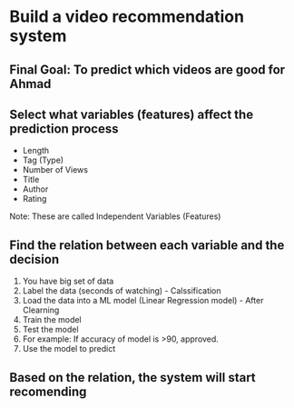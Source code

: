 # Build a video recommendation system

## Final Goal: To predict which videos are good for Ahmad

## Select what variables (features) affect the prediction process
- Length
- Tag (Type)
- Number of Views
- Title
- Author
- Rating

Note: These are called Independent Variables (Features)

## Find the relation between each variable and the decision
1. You have big set of data
2. Label the data (seconds of watching) - Calssification
3. Load the data into a ML model (Linear Regression model) - After Clearning
4. Train the model
5. Test the model
6. For example: If accuracy of model is >90, approved.
7. Use the model to predict

## Based on the relation, the system will start recomending
